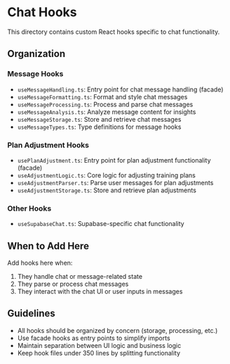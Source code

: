 # Chat Hooks

This directory contains custom React hooks specific to chat functionality.

## Organization

### Message Hooks
- `useMessageHandling.ts`: Entry point for chat message handling (facade)
- `useMessageFormatting.ts`: Format and style chat messages
- `useMessageProcessing.ts`: Process and parse chat messages
- `useMessageAnalysis.ts`: Analyze message content for insights
- `useMessageStorage.ts`: Store and retrieve chat messages
- `useMessageTypes.ts`: Type definitions for message hooks

### Plan Adjustment Hooks
- `usePlanAdjustment.ts`: Entry point for plan adjustment functionality (facade)
- `useAdjustmentLogic.ts`: Core logic for adjusting training plans
- `useAdjustmentParser.ts`: Parse user messages for plan adjustments
- `useAdjustmentStorage.ts`: Store and retrieve plan adjustments

### Other Hooks
- `useSupabaseChat.ts`: Supabase-specific chat functionality

## When to Add Here

Add hooks here when:
1. They handle chat or message-related state
2. They parse or process chat messages
3. They interact with the chat UI or user inputs in messages

## Guidelines

- All hooks should be organized by concern (storage, processing, etc.)
- Use facade hooks as entry points to simplify imports
- Maintain separation between UI logic and business logic
- Keep hook files under 350 lines by splitting functionality 
